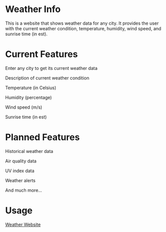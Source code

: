 # Weather Info
This is a website that shows weather data for any city. It provides the user with the current weather condition, temperature, humidity, wind speed, and sunrise time (in est).

# Current Features
Enter any city to get its current weather data

Description of current weather condition

Temperature (in Celsius)

Humidity (percentage)

Wind speed (m/s)

Sunrise time (in est)

# Planned Features

Historical weather data

Air quality data

UV index data

Weather alerts

And much more...

# Usage

[Weather Website](https://newamazingpvp.github.io/Weather-Info-Website/)

